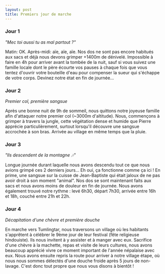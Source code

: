 ```yaml
---
layout: post
title: Premiers jour de marche
---
```


### Jour 1

*"Mec toi aussi tu as mal partout ?"*

Matin: OK. Après-midi: aïe, aïe, aïe. Nos dos ne sont pas encore habitués aux sacs et déjà nous devons grimper +1400m de dénivelé. Impossible à faire en 4h pour arriver avant la tombée de la nuit, sauf si vous suivez une famille locale dont le père écourte vos pauses à chaque fois que vous tentez d'ouvrir votre bouteille d'eau pour compenser la sueur qui s'échappe de votre corps. Devinez notre état en fin de journée...

### Jour 2

*Premier col, première sangsue*

Après une bonne nuit de 9h de sommeil, nous quittons notre joyeuse famille afin d'attaquer notre premier col (~3000m d'altitude). Nous, commençons à grimper à travers la jungle, cette végétation dense et humide que Pierre apprécie particulièrement, surtout lorsqu'il découvre une sangsue accrochée à son bras. Arrivée au village en même temps que la pluie. 

### Jour 3

*"Ils descendent de la montagne 🎶"*

Longue journée durant laquelle nous avons descendu tout ce que nous avions grimpé ces 2 derniers jours... Eh oui, ça fonctionne comme ça ici ! En prime, une sangsue sur la cuisse de Jean-Baptiste qui était jaloux de ne pas avoir droit à son moment "animal". Nos dos se sont maintenant faits aux sacs et nous avons moins de douleur en fin de journée. Nous avons également trouvé notre rythme : levé 6h30, départ 7h30, arrivée entre 16h et 18h, couché entre 21h et 22h. 

### Jour 4

*Décapitation d'une chèvre et première douche*

En marche vers Tumlingtar, nous traversons un village où les habitants s'apprêtent à célébrer le 9ème jour de leur festival (fête religieuse hindouiste). Ils nous invitent à y assister et à manger avec eux. Sacrifice d'une chèvre à la machette, repas et visite de leurs cultures, nous avons beaucoup apprécié vivre ce moment important de l'année népalaise avec eux. Nous avons ensuite repris la route pour arriver à notre village étape, où nous nous sommes délectés d'une douche froide après 5 jours de non-lavage. C'est donc tout propre que nous vous disons à bientôt !